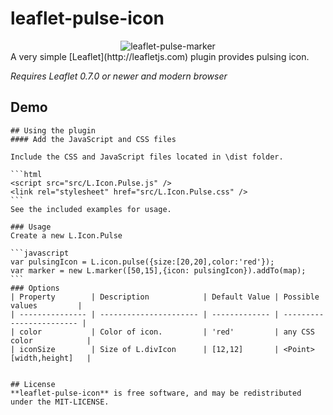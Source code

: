 leaflet-pulse-icon
=====================
<div style="text-align:center" align="center">
  <img src="http://filipzava.github.io/leaflet-pulse-marker/leaflet-pulse-marker.png" alt="leaflet-pulse-marker" />
</div>
A very simple [Leaflet](http://leafletjs.com) plugin provides pulsing icon.

*Requires Leaflet 0.7.0 or newer and modern browser*

## Demo
~~~[Check out demo!](http://filipzava.github.io/leaflet-pulse-marker)~~~
## Using the plugin
#### Add the JavaScript and CSS files

Include the CSS and JavaScript files located in \dist folder.

```html
<script src="src/L.Icon.Pulse.js" />
<link rel="stylesheet" href="src/L.Icon.Pulse.css" />
```
See the included examples for usage.

### Usage
Create a new L.Icon.Pulse

```javascript
var pulsingIcon = L.icon.pulse({size:[20,20],color:'red'});
var marker = new L.marker([50,15],{icon: pulsingIcon}).addTo(map);
```
### Options
| Property        | Description            | Default Value | Possible  values         |
| --------------- | ---------------------- | ------------- | ------------------------ |
| color           | Color of icon.         | 'red'         | any CSS color            |
| iconSize        | Size of L.divIcon      | [12,12]       | <Point> [width,height]   |


## License
**leaflet-pulse-icon** is free software, and may be redistributed under the MIT-LICENSE.

